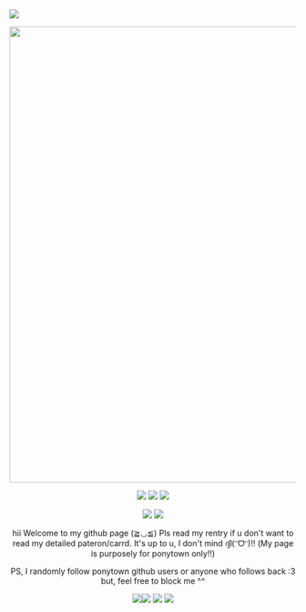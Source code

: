 <img src="https://cdn.discordapp.com/attachments/1234273549250990172/1251643509199339624/Untitled17_20240615140343.png?ex=667347db&is=6671f65b&hm=d1745638a241c6083d8911e825a4ab2294597760da594821a4bfd190eaaf3b81&"/>
  <p align="center">
  <img src="https://cdn.discordapp.com/attachments/1234273549250990172/1251654303219978310/Untitled16_20240615144646.png?ex=667c8c68&is=667b3ae8&hm=3dcd38ad5fab0422c932778bca55aa301454fbdc39fdcb2b0ea584602ff2a6a2&" width="800"/>
  <p align="center">
<img src="https://files.catbox.moe/0y1ryy.gif"</> <img src="https://images-wixmp-ed30a86b8c4ca887773594c2.wixmp.com/f/7053e8db-a861-42d1-8ebb-4b25d986eb4a/d2m8f7y-0a770b9e-97bc-4245-aaff-b9d2327d3eb0.gif?token=eyJ0eXAiOiJKV1QiLCJhbGciOiJIUzI1NiJ9.eyJzdWIiOiJ1cm46YXBwOjdlMGQxODg5ODIyNjQzNzNhNWYwZDQxNWVhMGQyNmUwIiwiaXNzIjoidXJuOmFwcDo3ZTBkMTg4OTgyMjY0MzczYTVmMGQ0MTVlYTBkMjZlMCIsIm9iaiI6W1t7InBhdGgiOiJcL2ZcLzcwNTNlOGRiLWE4NjEtNDJkMS04ZWJiLTRiMjVkOTg2ZWI0YVwvZDJtOGY3eS0wYTc3MGI5ZS05N2JjLTQyNDUtYWFmZi1iOWQyMzI3ZDNlYjAuZ2lmIn1dXSwiYXVkIjpbInVybjpzZXJ2aWNlOmZpbGUuZG93bmxvYWQiXX0.ojTIh1rps6QDqhfJEi3wxqkwmfHWOXdi7uDGaEjiNZo"</> <img src="https://files.catbox.moe/0y1ryy.gif"</>
    <p align="center">
<img src="https://imagehost9.online-image-editor.com/oie_upload/images/1522459y8nTw0/8RWNo2IP7UA2.gif"/> <img src="https://imagehost9.online-image-editor.com/oie_upload/images/15225558AOkgG280d/JSAQUaqRsmXK.gif"/>
<p align="center" >
  hii Welcome to my github page (≧◡≦) Pls read my rentry if u don't want to read my detailed pateron/carrd. It's up to u, I don't mind ദ്ദി(ᵔᗜᵔ)!!
 (My page is purposely for ponytown only!!) 
 <p align="center" > PS, I randomly follow ponytown github users or anyone who follows back :3 but, feel free to block me ^^
   <p align="center">
   <img src="https://files.catbox.moe/31a75j.gif"/><img src="https://files.catbox.moe/n1ftd9.gif"/> <img src="https://files.catbox.moe/31a75j.gif"/>
 <img src="https://cdn.discordapp.com/attachments/1234273549250990172/1251643508872445993/Untitled17_20240615140329.png?ex=666f535a&is=666e01da&hm=bbd5a3bda93610675facf744654c417e349be1d885b9895ccab776426cb2dbd2&"/>
